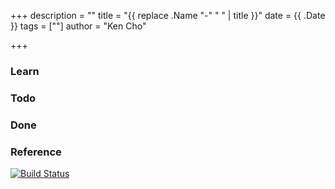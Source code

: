+++
description = ""
title = "{{ replace .Name "-" " " | title }}"
date = {{ .Date }}
tags = [""]
author = "Ken Cho"

+++  
### Learn


### Todo


### Done


### Reference


[![Build Status](https://travis-ci.com/kencho51/gigathing.svg?branch=master)](https://travis-ci.com/kencho51/gigathing)

